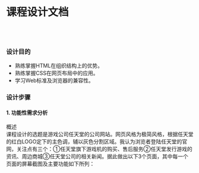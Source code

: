 课程设计文档
=
<br/><br/>
### 设计目的
* 熟练掌握HTML在组织结构上的优势。
* 熟练掌握CSS在网页布局中的应用。
* 学习Web标准及浏览器的兼容性。

### 设计步骤
#### 1. 功能性需求分析
概述<br>课程设计的选题是游戏公司任天堂的公司网站。网页风格为极简风格，根据任天堂的红白LOGO定下的主色调，辅以灰色分割区域。我认为浏览者登陆任天堂的官网，关注点有三个：①任天堂旗下游戏机的购买、售后服务②任天堂发行游戏的资讯、周边商城③任天堂公司的相关新闻。据此做出以下3个页面，其中每一个页面的屏幕截图及主要功能如下所列：
